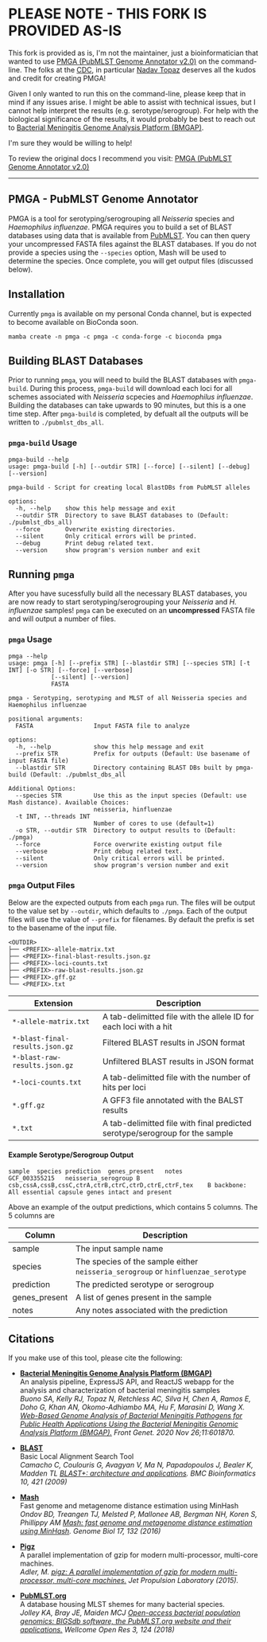 # PLEASE NOTE - THIS FORK IS PROVIDED AS-IS

This fork is provided as is, I'm not the maintainer, just a bioinformatician that wanted to use
[PMGA (PubMLST Genome Annotator v2.0)](https://github.com/CDCgov/BMGAP/tree/master/pipeline/PMGA)
on the command-line. The folks at the [CDC](https://github.com/CDCgov), in particular
[Nadav Topaz](https://github.com/ntopaz) deserves all the kudos and credit for
creating PMGA!

Given I only wanted to run this on the command-line, please keep that in mind if any issues arise.
I might be able to assist with technical issues, but I cannot help interpret the results
(e.g. serotype/serogroup). For help with the biological significance of the results, it would
probably be best to reach out to [Bacterial Meningitis Genome Analysis Platform (BMGAP)](https://github.com/CDCgov/BMGAP).

I'm sure they would be willing to help!

To review the original docs I recommend you visit: [PMGA (PubMLST Genome Annotator v2.0)](https://github.com/CDCgov/BMGAP/tree/master/pipeline/PMGA)

---

## PMGA - PubMLST Genome Annotator

PMGA is a tool for serotyping/serogrouping all *Neisseria* species and *Haemophilus influenzae*. PMGA requires you to
build a set of BLAST databases using data that is available from [PubMLST](https://pubmlst.org/). You can then query
your uncompressed FASTA files against the BLAST databases. If you do not provide a species using the `--species` option,
Mash will be used to determine the species. Once complete, you will get output files (discussed below).

## Installation

Currently `pmga` is available on my personal Conda channel, but is expected to become available on BioConda soon.

```{bash}
mamba create -n pmga -c pmga -c conda-forge -c bioconda pmga
```

## Building BLAST Databases

Prior to running `pmga`, you will need to build the BLAST databases with `pmga-build`. During this process, `pmga-build`
will download each loci for all schemes associated with *Neisseria* scpecies and *Haemophilus influenzae*. Building the
databases can take upwards to 90 minutes, but this is a one time step. After `pmga-build` is completed, by defualt 
all the outputs will be written to `./pubmlst_dbs_all`.

### `pmga-build` Usage

```{bash}
pmga-build --help
usage: pmga-build [-h] [--outdir STR] [--force] [--silent] [--debug] [--version]

pmga-build - Script for creating local BlastDBs from PubMLST alleles

options:
  -h, --help    show this help message and exit
  --outdir STR  Directory to save BLAST databases to (Default: ./pubmlst_dbs_all)
  --force       Overwrite existing directories.
  --silent      Only critical errors will be printed.
  --debug       Print debug related text.
  --version     show program's version number and exit
```

## Running `pmga`

After you have sucessfully build all the necessary BLAST databases, you are now ready to start serotyping/serogrouping
your *Neisseria* and *H. influenzae* samples! `pmga` can be executed on an **uncompressed** FASTA file and will output
a number of files.

### `pmga` Usage

```{bash}
pmga --help
usage: pmga [-h] [--prefix STR] [--blastdir STR] [--species STR] [-t INT] [-o STR] [--force] [--verbose]
            [--silent] [--version]
            FASTA

pmga - Serotyping, serotyping and MLST of all Neisseria species and Haemophilus influenzae

positional arguments:
  FASTA                 Input FASTA file to analyze

options:
  -h, --help            show this help message and exit
  --prefix STR          Prefix for outputs (Default: Use basename of input FASTA file)
  --blastdir STR        Directory containing BLAST DBs built by pmga-build (Default: ./pubmlst_dbs_all

Additional Options:
  --species STR         Use this as the input species (Default: use Mash distance). Available Choices:
                        neisseria, hinfluenzae
  -t INT, --threads INT
                        Number of cores to use (default=1)
  -o STR, --outdir STR  Directory to output results to (Default: ./pmga)
  --force               Force overwrite existing output file
  --verbose             Print debug related text.
  --silent              Only critical errors will be printed.
  --version             show program's version number and exit
```

### `pmga` Output Files

Below are the expected outputs from each `pmga` run. The files will be output to the value set by `--outdir`, which
defaults to `./pmga`. Each of the output files will use the value of `--prefix` for filenames. By default the prefix
is set to the basename of the input file.

```{bash}
<OUTDIR>
├── <PREFIX>-allele-matrix.txt
├── <PREFIX>-final-blast-results.json.gz
├── <PREFIX>-loci-counts.txt
├── <PREFIX>-raw-blast-results.json.gz
├── <PREFIX>.gff.gz
└── <PREFIX>.txt
```

| Extension                       | Description                                                                  |
|---------------------------------|------------------------------------------------------------------------------|
| `*-allele-matrix.txt`           | A tab-delimitted file with the allele ID for each loci with a hit            |
| `*-blast-final-results.json.gz` | Filtered BLAST results in JSON format                                        |
| `*-blast-raw-results.json.gz`   | Unfiltered BLAST results in JSON format                                      |
| `*-loci-counts.txt`             | A tab-delimitted file with the number of hits per loci                       |
| `*.gff.gz`                      | A GFF3 file annotated with the BALST results                                 |
| `*.txt`                         | A tab-delimitted file with final predicted serotype/serogroup for the sample |

#### Example Serotype/Serogroup Output

```{bash}
sample	species	prediction	genes_present	notes
GCF_003355215	neisseria_serogroup	B	csb,cssA,cssB,cssC,ctrA,ctrB,ctrC,ctrD,ctrE,ctrF,tex	B backbone: All essential capsule genes intact and present
```

Above an example of the output predictions, which contains 5 columns. The 5 columns are

| Column        | Description                                                                      |
|---------------|----------------------------------------------------------------------------------|
| sample        | The input sample name                                                            |
| species       | The species of the sample either `neisseria_serogroup` or `hinfluenzae_serotype` |
| prediction    | The predicted serotype or serogroup                                              |
| genes_present | A list of genes present in the sample                                            |
| notes         | Any notes associated with the prediction                                         |

## Citations

If you make use of this tool, please cite the following:

* **[Bacterial Meningitis Genome Analysis Platform (BMGAP)](https://github.com/CDCgov/BMGAP)**  
An analysis pipeline, ExpressJS API, and ReactJS webapp for the analysis and characterization of bacterial meningitis samples  
*Buono SA, Kelly RJ, Topaz N, Retchless AC, Silva H, Chen A, Ramos E, Doho G, Khan AN, Okomo-Adhiambo MA, Hu F, Marasini D, Wang X. [Web-Based Genome Analysis of Bacterial Meningitis Pathogens for Public Health Applications Using the Bacterial Meningitis Genomic Analysis Platform (BMGAP).](https://doi.org/10.3389/fgene.2020.601870) Front Genet. 2020 Nov 26;11:601870.*  

* **[BLAST](https://blast.ncbi.nlm.nih.gov/Blast.cgi)**  
Basic Local Alignment Search Tool  
*Camacho C, Coulouris G, Avagyan V, Ma N, Papadopoulos J, Bealer K, Madden TL [BLAST+: architecture and applications](http://dx.doi.org/10.1186/1471-2105-10-421). BMC Bioinformatics 10, 421 (2009)*  

* **[Mash](https://github.com/marbl/Mash)**  
Fast genome and metagenome distance estimation using MinHash  
*Ondov BD, Treangen TJ, Melsted P, Mallonee AB, Bergman NH, Koren S, Phillippy AM [Mash: fast genome and metagenome distance estimation using MinHash](http://dx.doi.org/10.1186/s13059-016-0997-x). Genome Biol 17, 132 (2016)*  

* **[Pigz](https://zlib.net/pigz/)**  
A parallel implementation of gzip for modern multi-processor, multi-core machines.  
*Adler, M. [pigz: A parallel implementation of gzip for modern multi-processor, multi-core machines.](https://zlib.net/pigz/) Jet Propulsion Laboratory (2015).*  

* **[PubMLST.org](https://pubmlst.org/)**  
A database housing MLST shemes for many bacterial species.  
*Jolley KA, Bray JE, Maiden MCJ [Open-access bacterial population genomics: BIGSdb software, the PubMLST.org website and their applications.](http://dx.doi.org/10.12688/wellcomeopenres.14826.1) Wellcome Open Res 3, 124 (2018)*  
